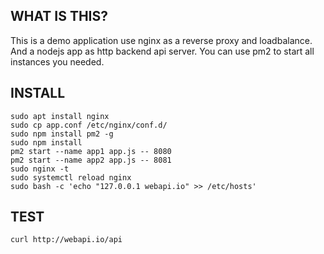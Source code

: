 ## WHAT IS THIS?

This is a demo application use nginx as a reverse proxy and loadbalance.
And a nodejs app as http backend api server. You can use pm2 to start all instances you needed.

## INSTALL

```
sudo apt install nginx
sudo cp app.conf /etc/nginx/conf.d/
sudo npm install pm2 -g
sudo npm install
pm2 start --name app1 app.js -- 8080
pm2 start --name app2 app.js -- 8081
sudo nginx -t
sudo systemctl reload nginx
sudo bash -c 'echo "127.0.0.1 webapi.io" >> /etc/hosts'
```

## TEST

```
curl http://webapi.io/api
```
